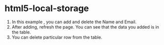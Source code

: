 # html5-local-storage

1) In this example , you can add and delete the Name and Email.<br>
2) After adding, refresh the page. You can see that the data you added is in the table.<br>
3) You can delete particular row from the table.